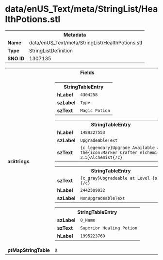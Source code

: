 <h1>data/enUS_Text/meta/StringList/HealthPotions.stl</h1><table><tr><th colspan="100%">Metadata</th></tr><tr><td><b>Name</b></td><td>data/enUS_Text/meta/StringList/HealthPotions.stl</td></tr><tr><td><b>Type</b></td><td>StringListDefinition</td></tr><tr><td><b>SNO ID</b></td><td>1307135</td></tr></table>

<table><tr><th colspan="100%">Fields</th></tr><tr><td><b>arStrings</b></td><td><table><tr><th colspan="100%">StringTableEntry</th></tr><tr><td><b>hLabel</b></td><td><code>4304258</code></td></tr><tr><td><b>szLabel</b></td><td><code>Type</code></td></tr><tr><td><b>szText</b></td><td><code>Magic Potion</code></td></tr></table>


<table><tr><th colspan="100%">StringTableEntry</th></tr><tr><td><b>hLabel</b></td><td><code>1489227553</code></td></tr><tr><td><b>szLabel</b></td><td><code>UpgradeableText</code></td></tr><tr><td><b>szText</b></td><td><code>{c_legendary}Upgrade Available at the{icon:Marker_Crafter_Alchemist, 2.5}Alchemist{/c}</code></td></tr></table>


<table><tr><th colspan="100%">StringTableEntry</th></tr><tr><td><b>szText</b></td><td><code>{c_gray}Upgradeable at Level {s1}{/c}</code></td></tr><tr><td><b>hLabel</b></td><td><code>2442509932</code></td></tr><tr><td><b>szLabel</b></td><td><code>NonUpgradeableText</code></td></tr></table>


<table><tr><th colspan="100%">StringTableEntry</th></tr><tr><td><b>szLabel</b></td><td><code>0_Name</code></td></tr><tr><td><b>szText</b></td><td><code>Superior Healing Potion</code></td></tr><tr><td><b>hLabel</b></td><td><code>1995223760</code></td></tr></table>


</td></tr><tr><td><b>ptMapStringTable</b></td><td><code>0</code></td></tr></table>

